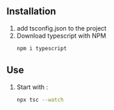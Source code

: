 ## Installation
1. add tsconfig.json to the project
2. Download typescript with NPM
    ```sh
    npm i typescript
    ```

## Use
1. Start with :
    ```sh
    npx tsc --watch
    ```